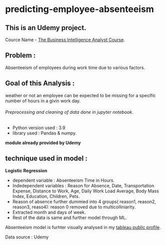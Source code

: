 # predicting-employee-absenteeism

## This is an Udemy project.
Cource Name - [The Business Intelligence Analyst Course](https://www.udemy.com/course/the-business-intelligence-analyst-course-2018/).

## Problem :
Absenteeism of employees during work time due to various factors.

## Goal of this Analysis :
weather or not an employee can be expected to be missing for a specific number of hours in a givin work day.

###### Preprocessing and cleaning of data done in jupyter notebook.
- Python version used : 3.9
- library used : Pandas & numpy.

**module already provided by Udemy**

## technique used in model :
**Logistic Regression**

- dependent variable : Absenteeism Time in Hours.
- Indedependent variables : Reason for Absence, Date, Transportation Expense, Distance to Work, Age, Daily Work Load Average, Body Mass Index, Education, Children, Pets.
- Reason of absence further dummied into 4 groups( reason1, reason2, reason3, reaso4): reason 0 removed due to multicolliniarity.
- Extracted month and days of week.
- Rest of the data is same and further model through ML.

Absenteeism model is furhter visually analysed in my [tableau public profile](https://public.tableau.com/app/profile/vijit.singh8031/viz/Employeeabsenteeismprediction/EmployeeAbsenteeismPrediction).

Data source : Udemy
